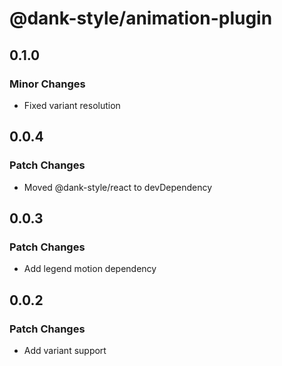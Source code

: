 # @dank-style/animation-plugin

## 0.1.0

### Minor Changes

- Fixed variant resolution

## 0.0.4

### Patch Changes

- Moved @dank-style/react to devDependency

## 0.0.3

### Patch Changes

- Add legend motion dependency

## 0.0.2

### Patch Changes

- Add variant support
